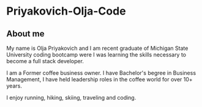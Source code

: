 # Priyakovich-Olja-Code
## About me 
 
My name is Olja Priyakovich and I am recent graduate of  Michigan State University coding bootcamp were I was learning the  skills necessary to become a full stack developer.  

I am a Former coffee business owner. I have Bachelor's begree in Business Management, I have held leadership roles in the coffee world for over 10+ years. 

I enjoy running, hiking, skiing, traveling and coding.
